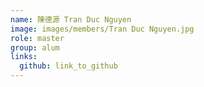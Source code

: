 ```yaml
---
name: 陳德源 Tran Duc Nguyen 
image: images/members/Tran Duc Nguyen.jpg 
role: master
group: alum
links:
  github: link_to_github 
---
```

